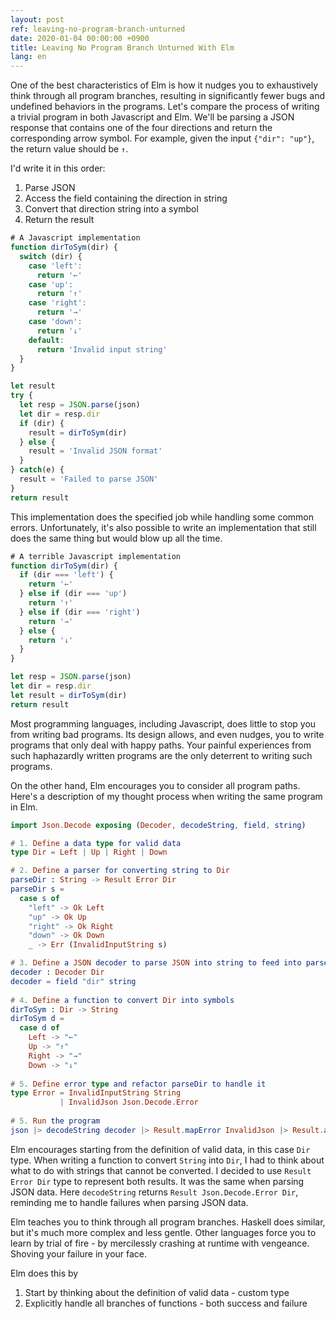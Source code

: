 ```yaml
---
layout: post
ref: leaving-no-program-branch-unturned
date: 2020-01-04 00:00:00 +0900
title: Leaving No Program Branch Unturned With Elm
lang: en
---
```


One of the best characteristics of Elm is how it nudges you to exhaustively think through all program branches, resulting in significantly fewer bugs and undefined behaviors in the programs. Let's compare the process of writing a trivial program in both Javascript and Elm. We'll be parsing a JSON response that contains one of the four directions and return the corresponding arrow symbol. For example, given the input `{"dir": "up"}`, the return value should be `↑`.

I'd write it in this order:
1. Parse JSON
2. Access the field containing the direction in string
3. Convert that direction string into a symbol
4. Return the result

```javascript
# A Javascript implementation
function dirToSym(dir) {
  switch (dir) {
    case 'left':
      return '←'
    case 'up':
      return '↑'
    case 'right':
      return '→'
    case 'down':
      return '↓'
    default:
      return 'Invalid input string'
  }
}

let result
try {
  let resp = JSON.parse(json)
  let dir = resp.dir
  if (dir) {
    result = dirToSym(dir)
  } else {
    result = 'Invalid JSON format'
  }
} catch(e) {
  result = 'Failed to parse JSON'
}
return result
```

This implementation does the specified job while handling some common errors. Unfortunately, it's also possible to write an implementation that still does the same thing but would blow up all the time.

```javascript
# A terrible Javascript implementation
function dirToSym(dir) {
  if (dir === 'left') {
    return '←'
  } else if (dir === 'up')
    return '↑'
  } else if (dir === 'right')
    return '→'
  } else {
    return '↓'
  }
}

let resp = JSON.parse(json)
let dir = resp.dir
let result = dirToSym(dir)
return result
```

Most programming languages, including Javascript, does little to stop you from writing bad programs. Its design allows, and even nudges, you to write programs that only deal with happy paths. Your painful experiences from such haphazardly written programs are the only deterrent to writing such programs.

On the other hand, Elm encourages you to consider all program paths. Here's a description of my thought process when writing the same program in Elm.

```elm
import Json.Decode exposing (Decoder, decodeString, field, string)

# 1. Define a data type for valid data
type Dir = Left | Up | Right | Down

# 2. Define a parser for converting string to Dir
parseDir : String -> Result Error Dir
parseDir s =
  case s of
    "left" -> Ok Left
    "up" -> Ok Up
    "right" -> Ok Right
    "down" -> Ok Down
    _ -> Err (InvalidInputString s)

# 3. Define a JSON decoder to parse JSON into string to feed into parseDir
decoder : Decoder Dir
decoder = field "dir" string
  
# 4. Define a function to convert Dir into symbols
dirToSym : Dir -> String
dirToSym d =
  case d of
    Left -> "←"
    Up -> "↑"
    Right -> "→"
    Down -> "↓"
    
# 5. Define error type and refactor parseDir to handle it
type Error = InvalidInputString String 
           | InvalidJson Json.Decode.Error
    
# 5. Run the program
json |> decodeString decoder |> Result.mapError InvalidJson |> Result.andThen parseDir
```

Elm encourages starting from the definition of valid data, in this case `Dir` type. When writing a function to convert `String` into `Dir`, I had to think about what to do with strings that cannot be converted. I decided to use `Result Error Dir` type to represent both results. It was the same when parsing JSON data. Here `decodeString` returns `Result Json.Decode.Error Dir`, reminding me to handle failures when parsing JSON data.

Elm teaches you to think through all program branches. Haskell does similar, but it's much more complex and less gentle. Other languages force you to learn by trial of fire - by mercilessly crashing at runtime with vengeance. Shoving your failure in your face.

Elm does this by
1. Start by thinking about the definition of valid data - custom type
2. Explicitly handle all branches of functions - both success and failure
